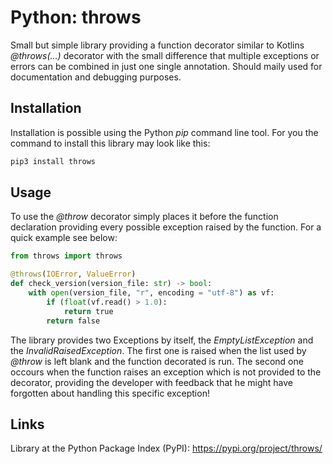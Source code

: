 # Python: throws

Small but simple library providing a function decorator similar to Kotlins *@throws(...)*
decorator with the small difference that multiple exceptions or errors can be combined in just one
single annotation.
Should maily used for documentation and debugging purposes.

## Installation

Installation is possible using the Python *pip* command line tool. For you the command to install
this library may look like this:

```bash
pip3 install throws
```

## Usage

To use the *@throw* decorator simply places it before the function declaration providing every
possible exception raised by the function. For a quick example see below:

```python
from throws import throws

@throws(IOError, ValueError)
def check_version(version_file: str) -> bool:
    with open(version_file, "r", encoding = "utf-8") as vf:
        if (float(vf.read() > 1.0):
            return true
        return false
```

The library provides two Exceptions by itself, the *EmptyListException* and the
*InvalidRaisedException*. The first one is raised when the list used by *@throw* is left blank and
the function decorated is run. The second one occours when the function raises an exception which
is not provided to the decorator, providing the developer with feedback that he might have
forgotten about handling this specific exception!

## Links

Library at the Python Package Index (PyPI): https://pypi.org/project/throws/
